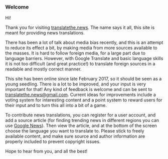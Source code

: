 ### Welcome
Hi!

Thank you for visiting [translatethe.news](https://translatethe.news). The name
says it all, this site is meant for providing news translations.

There has been a lot of talk about media bias recently, and this is an attempt
to reduce its effect a bit, by making media from more sources available to the
masses. It is hard to follow foreign media, for a large part due to language
barriers. However, with Google Translate and basic language skills it is not
too difficult (and great practice!) to translate foreign sources in a readable
and mostly correct manner.

This site has been online since late February 2017, so it should be seen as a
young seedling. There is a lot to be improved, and your input is very important
for that! Any kind of feedback is welcome and can be sent to
[translatethe.news@gmail.com](mailto:translatethe.news@gmail.com). Current
ideas for improvements include a voting system for interesting content and
a point system to reward users for their input and to turn this all into a bit
of a game.

To contribute news translations, you can register for a user account, and add a
source article (for finding trending news in different regions you can use
[Google News](https://news.google.com)). Then view the article, and at the
bottom of the screen choose the language you want to translate to. Please stick
to freely available content, and make sure source and author information are
properly included to prevent copyright issues.

Hope to hear from you, and all the best!
